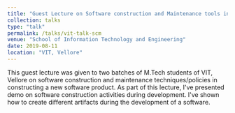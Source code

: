 ```yaml
---
title: "Guest Lecture on Software construction and Maintenance tools in Industry"
collection: talks
type: "talk"
permalink: /talks/vit-talk-scm
venue: "School of Information Technology and Engineering"
date: 2019-08-11
location: "VIT, Vellore"
---
```




This guest lecture was given to two batches of M.Tech students of VIT, Vellore on software construction and maintenance techniques/policies in constructing a new software product. 
As part of this lecture, I've presented demo on software construction activities during development. I've shown how to create different artifacts during the development of a software.
